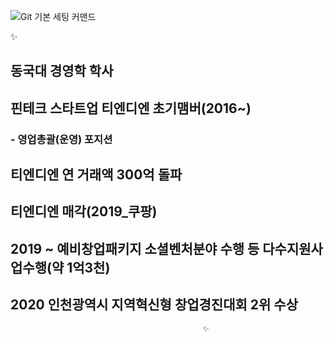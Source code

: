 ![Git 기본 세팅 커맨드](https://user-images.githubusercontent.com/108792189/178395602-3b87d10e-bbb2-4534-814e-b6661e31eecf.png)


✨

## 동국대 경영학 학사
## 핀테크 스타트업 티엔디엔 초기맴버(2016~)
### - 영업총괄(운영) 포지션
## 티엔디엔 연 거래액 300억 돌파
## 티엔디엔 매각(2019_쿠팡)
## 2019 ~ 예비창업패키지 소셜벤처분야 수행 등 다수지원사업수행(약 1억3천)
## 2020 인천광역시 지역혁신형 창업경진대회 2위 수상

                                               ✨



<!--
**rickyAHNN/rickyAHNN** is a ✨ _special_ ✨ repository because its `README.md` (this file) appears on your GitHub profile.

Here are some ideas to get you started:

- 🔭 I’m currently working on ...
- 🌱 I’m currently learning ...
- 👯 I’m looking to collaborate on ...
- 🤔 I’m looking for help with ...
- 💬 Ask me about ...
- 📫 How to reach me: ...
- 😄 Pronouns: ...
- ⚡ Fun fact: ...
-->
